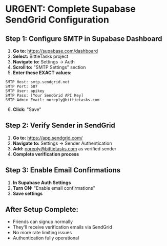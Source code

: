 # URGENT: Complete Supabase SendGrid Configuration

## Step 1: Configure SMTP in Supabase Dashboard

1. **Go to:** https://supabase.com/dashboard
2. **Select:** BittieTasks project  
3. **Navigate to:** Settings → Auth
4. **Scroll to:** "SMTP Settings" section
5. **Enter these EXACT values:**

```
SMTP Host: smtp.sendgrid.net
SMTP Port: 587
SMTP User: apikey
SMTP Pass: [Your SendGrid API Key]
SMTP Admin Email: noreply@bittietasks.com
```

6. **Click:** "Save"

## Step 2: Verify Sender in SendGrid

1. **Go to:** https://app.sendgrid.com/
2. **Navigate to:** Settings → Sender Authentication  
3. **Add:** noreply@bittietasks.com as verified sender
4. **Complete verification process**

## Step 3: Enable Email Confirmations

1. **In Supabase Auth Settings**
2. **Turn ON:** "Enable email confirmations"
3. **Save settings**

## After Setup Complete:
- Friends can signup normally
- They'll receive verification emails via SendGrid
- No more rate limiting issues
- Authentication fully operational